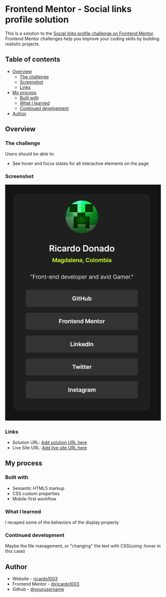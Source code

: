 # Frontend Mentor - Social links profile solution

This is a solution to the [Social links profile challenge on Frontend Mentor](https://www.frontendmentor.io/challenges/social-links-profile-UG32l9m6dQ). Frontend Mentor challenges help you improve your coding skills by building realistic projects. 

## Table of contents

- [Overview](#overview)
  - [The challenge](#the-challenge)
  - [Screenshot](#screenshot)
  - [Links](#links)
- [My process](#my-process)
  - [Built with](#built-with)
  - [What I learned](#what-i-learned)
  - [Continued development](#continued-development)
- [Author](#author)

## Overview

### The challenge

Users should be able to:

- See hover and focus states for all interactive elements on the page

### Screenshot

![alt text](image.png)

### Links

- Solution URL: [Add solution URL here](https://www.frontendmentor.io/profile/ricardo1003/solutions)
- Live Site URL: [Add live site URL here](https://ricardo1003.github.io/social-links-profile-main/)

## My process

### Built with

- Semantic HTML5 markup
- CSS custom properties
- Mobile-first workflow

### What I learned

I recaped some of the behaviors of the display property
### Continued development

Maybe the file management, or "changing" the text with CSS(using :hover in this case)

## Author

- Website - [ricardo1003](https://ricardo1003.github.io/social-links-profile-main/)
- Frontend Mentor - [@ricardo1003](https://www.frontendmentor.io/profile/ricardo1003/solutions)
- Github - [@yourusername](https://github.com/ricardo1003/)
